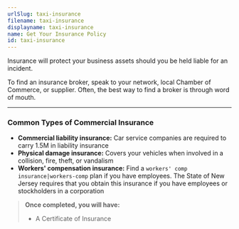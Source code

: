 ```yaml
---
urlSlug: taxi-insurance
filename: taxi-insurance
displayname: taxi-insurance
name: Get Your Insurance Policy
id: taxi-insurance
---
```


Insurance will protect your business assets should you be held liable for an incident.

To find an insurance broker, speak to your network, local Chamber of Commerce, or supplier. Often, the best way to find a broker is through word of mouth.

---

### Common Types of Commercial Insurance

- **Commercial liability insurance:** Car service companies are required to carry 1.5M in liability insurance
- **Physical damage insurance:** Covers your vehicles when involved in a collision, fire, theft, or vandalism
- **Workers' compensation insurance:** Find a `workers' comp insurance|workers-comp` plan if you have employees. The State of New Jersey requires that you obtain this insurance if you have employees or stockholders in a corporation

> **Once completed, you will have:**
>
> - A Certificate of Insurance
